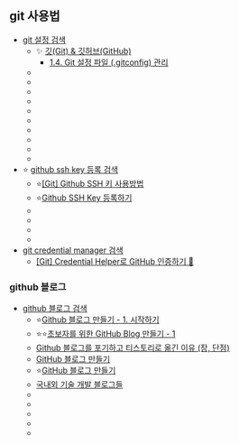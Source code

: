 ## git 사용법
- [git 설정 검색](https://www.google.com/search?q=git+%EC%84%A4%EC%A0%95&rlz=1C1GCEU_koKR1161KR1161&oq=git+%EC%84%A4%EC%A0%95&gs_lcrp=EgZjaHJvbWUyCQgAEEUYORiABDIKCAEQABixAxiABDIHCAIQABiABDIHCAMQABiABDIHCAQQABiABDIHCAUQABiABDIHCAYQABiABDIHCAcQABiABDIHCAgQABiABDIHCAkQABiABNIBCDQ3OTBqMGo3qAIAsAIA&sourceid=chrome&ie=UTF-8)
  - ✨ [깃(Git) & 깃허브(GitHub)](https://wikidocs.net/book/14452)
    - [1.4. Git 설정 파일 (.gitconfig) 관리](https://wikidocs.net/277236)
  - []()
  - []()
  - []()
  - []()
  - []()
  - []()
  - []()
  - []()
  - []()
  - []()
- ⭐ [github ssh key 등록 검색](https://www.google.com/search?newwindow=1&sca_esv=0407674a9afef7c1&rlz=1C1GCEU_koKR1161KR1161&q=github+ssh+key+%EB%93%B1%EB%A1%9D&sa=X&ved=2ahUKEwjk7sGq6LONAxUGsVYBHfVHGpsQ7xYoAHoECAkQAQ&biw=1822&bih=959&dpr=1)
  - ⭐[[Git] Github SSH 키 사용방법](https://jaehoon-daddy.tistory.com/20)
  - ⭐[Github SSH Key 등록하기](https://velog.io/@skyepodium/Github-SSH-Key-%EB%93%B1%EB%A1%9D%ED%95%98%EA%B8%B0)
  - []()
  - []()
  - []()
  - []()
- [git credential manager 검색](https://www.google.com/search?q=git+credential+manager&rlz=1C1GCEU_koKR1161KR1161&oq=git+credi&gs_lcrp=EgZjaHJvbWUqCwgCEAAYChgTGIAEMgYIABBFGDkyCQgBEAAYExiABDILCAIQABgKGBMYgAQyCAgDEAAYExgeMgoIBBAAGAgYExgeMgoIBRAAGIAEGKIEMgoIBhAAGIAEGKIEMgoIBxAAGIAEGKIEMgoICBAAGIAEGKIEMgoICRAAGAoYExge0gEINTc5MWowajeoAgCwAgA&sourceid=chrome&ie=UTF-8)
  - [[Git] Credential Helper로 GitHub 인증하기 🔑](https://velog.io/@euisuk-chung/Git-Credential-Helper%EB%A1%9C-GitHub-%EC%9D%B8%EC%A6%9D%ED%95%98%EA%B8%B0)

### github 블로그
- [github 블로그 검색](https://www.google.com/search?q=github+%EB%B8%94%EB%A1%9C%EA%B7%B8&rlz=1C1GCEU_koKR1161KR1161&oq=github+%EB%B8%94%EB%A1%9C%EA%B7%B8&gs_lcrp=EgZjaHJvbWUqBwgAEAAYgAQyBwgAEAAYgAQyBwgBEAAYgAQyBwgCEAAYgAQyBwgDEAAYgAQyBwgEEAAYgAQyBwgFEAAYgAQyBwgGEAAYgAQyBwgHEAAYgAQyBwgIEAAYgAQyBwgJEAAYgATSAQkxMTU2MGowajeoAgCwAgA&sourceid=chrome&ie=UTF-8)
  - ⭐[Github 블로그 만들기 - 1. 시작하기](https://tired-o.github.io/posts/github-blog-1/)
  - ⭐⭐[초보자를 위한 GitHub Blog 만들기 - 1](https://wlqmffl0102.github.io/posts/Making-Git-blogs-for-beginners-1/)
  - [Github 블로그를 포기하고 티스토리로 옮긴 이유 (장, 단점)](https://tentasys.tistory.com/4)
  - [GitHub 블로그 만들기](https://wikidocs.net/278085)
  - ⭐[GitHub 블로그 만들기](https://velog.io/@jbourbaki/GitHub-%EB%B8%94%EB%A1%9C%EA%B7%B8-%EB%A7%8C%EB%93%A4%EA%B8%B0)
  - [국내외 기술 개발 블로그들](https://github.com/seongkyu-lim/TechBlogs)
  - []()
  - []()
  - []()
  - []()
  - []()